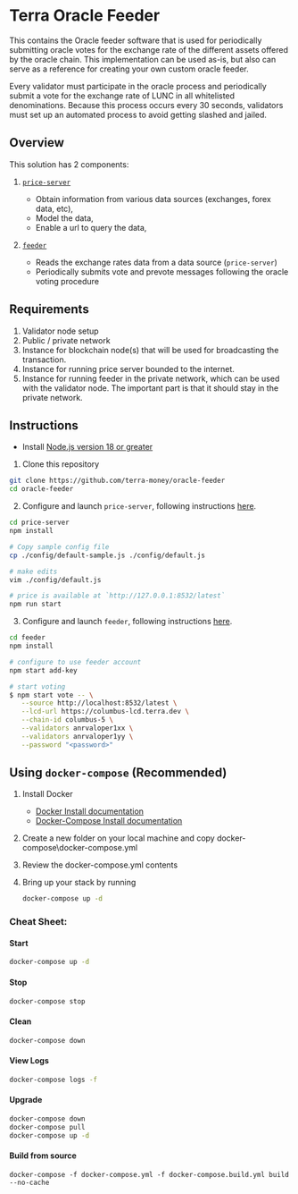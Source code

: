 # Terra Oracle Feeder

This contains the Oracle feeder software that is used for periodically submitting oracle votes for the exchange rate of the different assets offered by the oracle chain. This implementation can be used as-is, but also can serve as a reference for creating your own custom oracle feeder.

Every validator must participate in the oracle process and periodically submit a vote for the exchange rate of LUNC in all whitelisted denominations. Because this process occurs every 30 seconds, validators must set up an automated process to avoid getting slashed and jailed.

## Overview

This solution has 2 components:

1. [`price-server`](price-server/)

   - Obtain information from various data sources (exchanges, forex data, etc),
   - Model the data,
   - Enable a url to query the data,

2. [`feeder`](feeder/)

   - Reads the exchange rates data from a data source (`price-server`)
   - Periodically submits vote and prevote messages following the oracle voting procedure

## Requirements
1. Validator node setup
2. Public / private network 
3. Instance for blockchain node(s) that will be used for broadcasting the transaction.
4. Instance for running price server bounded to the internet.
5. Instance for running feeder in the private network, which can be used with the validator node. The important part is that it should stay in the private network.

## Instructions

- Install [Node.js version 18 or greater](https://nodejs.org/)

1. Clone this repository

```sh
git clone https://github.com/terra-money/oracle-feeder
cd oracle-feeder
```

2. Configure and launch `price-server`, following instructions [here](price-server/).

```sh
cd price-server
npm install

# Copy sample config file
cp ./config/default-sample.js ./config/default.js

# make edits
vim ./config/default.js

# price is available at `http://127.0.0.1:8532/latest`
npm run start
```

3. Configure and launch `feeder`, following instructions [here](feeder/).

```sh
cd feeder
npm install

# configure to use feeder account
npm start add-key

# start voting
$ npm start vote -- \
   --source http://localhost:8532/latest \
   --lcd-url https://columbus-lcd.terra.dev \
   --chain-id columbus-5 \
   --validators anrvaloper1xx \
   --validators anrvaloper1yy \
   --password "<password>"
```

## Using `docker-compose` (Recommended)

1. Install Docker

	- [Docker Install documentation](https://docs.docker.com/install/)
	- [Docker-Compose Install documentation](https://docs.docker.com/compose/install/)

2. Create a new folder on your local machine and copy docker-compose\docker-compose.yml

3. Review the docker-compose.yml contents

4. Bring up your stack by running

	```bash
	docker-compose up -d
	```

### Cheat Sheet:

#### Start

```bash
docker-compose up -d
```

#### Stop

```bash
docker-compose stop
```

#### Clean

```bash
docker-compose down
```

#### View Logs

```bash
docker-compose logs -f
```

#### Upgrade

```bash
docker-compose down
docker-compose pull
docker-compose up -d
```

#### Build from source

```
docker-compose -f docker-compose.yml -f docker-compose.build.yml build --no-cache
```